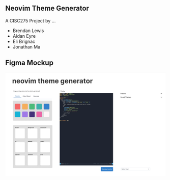 ## Neovim Theme Generator

A CISC275 Project by ...

- Brendan Lewis
- Aidan Eyre
- Eli Brignac
- Jonathan Ma

## Figma Mockup

![alt text](mockup.png)